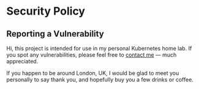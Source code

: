 # Security Policy

## Reporting a Vulnerability

Hi, this project is intended for use in my personal Kubernetes home lab. If you spot any vulnerabilities, please feel free to [contact me](https://keys.openpgp.org/search?q=B5523C06213E516653CAD6344F5807ABAD36FF00) — much appreciated.

If you happen to be around London, UK, I would be glad to meet you personally to say thank you, and hopefully buy you a few drinks or coffee.
